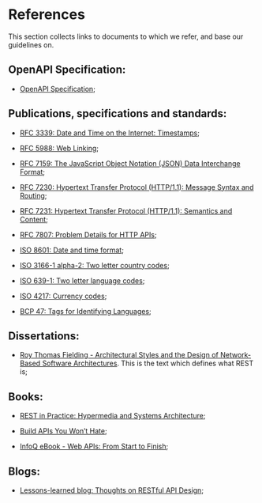 # References

This section collects links to documents to which we refer, and base our guidelines on.

## OpenAPI Specification:

  - [OpenAPI Specification](https://github.com/OAI/OpenAPI-Specification/);

## Publications, specifications and standards:

  - [RFC 3339: Date and Time on the Internet: Timestamps](https://tools.ietf.org/html/rfc3339);

  - [RFC 5988: Web Linking](https://tools.ietf.org/html/rfc5988);

  - [RFC 7159: The JavaScript Object Notation (JSON) Data Interchange Format](https://tools.ietf.org/html/rfc7159);

  - [RFC 7230: Hypertext Transfer Protocol (HTTP/1.1): Message Syntax and Routing](https://tools.ietf.org/html/rfc7230);

  - [RFC 7231: Hypertext Transfer Protocol (HTTP/1.1): Semantics and Content](https://tools.ietf.org/html/rfc7231);

  - [RFC 7807: Problem Details for HTTP APIs](https://tools.ietf.org/html/rfc7807);

  - [ISO 8601: Date and time format](https://en.wikipedia.org/wiki/ISO_8601);

  - [ISO 3166-1 alpha-2: Two letter country codes](https://en.wikipedia.org/wiki/ISO_3166-1_alpha-2);

  - [ISO 639-1: Two letter language codes](https://en.wikipedia.org/wiki/List_of_ISO_639-1_codes);

  - [ISO 4217: Currency codes](https://en.wikipedia.org/wiki/ISO_4217);

  - [BCP 47: Tags for Identifying Languages](https://tools.ietf.org/html/bcp47);
## Dissertations:

  - [Roy Thomas Fielding - Architectural Styles and the Design of Network-Based Software Architectures](http://www.ics.uci.edu/~fielding/pubs/dissertation/top.htm). This is the text which defines what REST is;
## Books:

  - [REST in Practice: Hypermedia and Systems Architecture](http://www.amazon.de/REST-Practice-Hypermedia-Systems-Architecture/dp/0596805829);

  - [Build APIs You Won’t Hate](https://leanpub.com/build-apis-you-wont-hate);

  - [InfoQ eBook - Web APIs: From Start to Finish](http://www.infoq.com/minibooks/emag-web-api);
## Blogs:

  - [Lessons-learned blog: Thoughts on RESTful API Design](http://restful-api-design.readthedocs.org/en/latest/);

